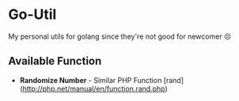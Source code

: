 # Go-Util

My personal utils for golang since they're not good for newcomer :persevere:

## Available Function

* **Randomize Number** - Similar PHP Function [rand] (http://php.net/manual/en/function.rand.php)